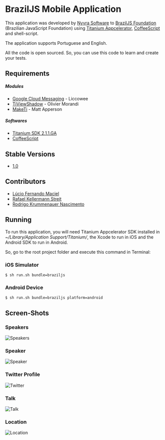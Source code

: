 # BrazilJS Mobile Application
This application was developed by [Nyvra Software](http://www.nyvra.net) to [BrazilJS Foundation](http://www.braziljs.org) (Brazilian JavaScript Foundation) using [Titanium Appcelerator](http://www.appcelerator.com), [CoffeeScript](http://coffeescript.org) and shell-script.

The application supports Portuguese and English.

All the code is open sourced. So, you can use this code to learn and create your tests.

## Requirements
##### Modules
* [Google Cloud Messaging](https://github.com/liccowee/Google-Cloud-Messaging--Titanium-) - Liccowee
* [TiViewShadow](https://github.com/omorandi/TiViewShadow) - Olivier Morandi
* [MakeTi](https://github.com/mattapperson/MakeTi) - Matt Apperson

##### Softwares
* [Titanium SDK 2.1.1.GA](http://www.appcelerator.com)
* [CoffeeScript](http://www.coffeescript.org)

## Stable Versions
* [1.0](https://github.com/Nyvra/App-BrazilJS/commit/ac427d28380d5d57eff4c560213f05a1cadceef9)

## Contributors
* [Lúcio Fernando Maciel](http://www.twitter.com/luciofm)
* [Rafael Kellermann Streit](http://www.twitter.com/rafaelks)
* [Rodrigo Krummenauer Nascimento](http://www.twitter.com/orodrigok)


## Running
To run this application, you will need Titanium Appcelerator SDK installed in *~/Library/Application Support/Titanium/*, the Xcode to run in iOS and the Android SDK to run in Android.

So, go to the root project folder and execute this command in Terminal:

### iOS Simulator
```
$ sh run.sh bundle=braziljs
```

### Android Device
```
$ sh run.sh bundle=braziljs platform=android
```

## Screen-Shots

### Speakers
![Speakers](http://i46.tinypic.com/295wgp.png)

### Speaker
![Speaker](http://i49.tinypic.com/uvdl3.png)

### Twitter Profile
![Twitter](http://i50.tinypic.com/2jc97w8.png)

### Talk
![Talk](http://i48.tinypic.com/212g4za.png)

### Location
![Location](http://i50.tinypic.com/r24609.png)